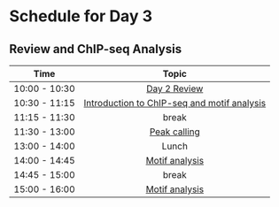 # Schedule for Day 3

## Review and ChIP-seq Analysis

| Time            |   Topic  |
|:------------------------:|:----------:|
| 10:00 - 10:30 | [Day 2 Review](lessons/Day2_review.md) |
| 10:30 - 11:15 | [Introduction to ChIP-seq and motif analysis](lessons/day_3_ChIP_seq_071321.pdf) |
| 11:15 - 11:30 | break |
| 11:30 - 13:00 | [Peak calling](lessons/04_peaks.md) |
| 13:00 - 14:00 | Lunch |
| 14:00 - 14:45 | [Motif analysis](lessons/02_chip.md)  |
| 14:45 - 15:00 | break |
| 15:00 - 16:00 | [Motif analysis](lessons/02_chip.md) |
